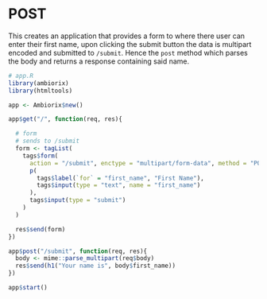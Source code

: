 # POST

This creates an application that provides a form to where there user can enter their first name, upon clicking the submit button the data is multipart encoded and submitted to `/submit`. Hence the `post` method which parses the body and returns a response containing said name. 

```r
# app.R
library(ambiorix)
library(htmltools)

app <- Ambiorix$new()

app$get("/", function(req, res){

  # form
  # sends to /submit
  form <- tagList(
    tags$form(
      action = "/submit", enctype = "multipart/form-data", method = "POST",
      p(
        tags$label(`for` = "first_name", "First Name"),
        tags$input(type = "text", name = "first_name")
      ),
      tags$input(type = "submit")
    )
  )

  res$send(form)
})

app$post("/submit", function(req, res){
  body <- mime::parse_multipart(req$body)
  res$send(h1("Your name is", body$first_name))
})

app$start()
```
